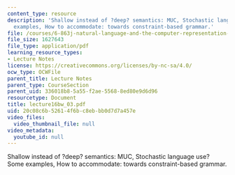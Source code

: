 ```yaml
---
content_type: resource
description: 'Shallow instead of ?deep? semantics: MUC, Stochastic language use? Some
  examples, How to accommodate: towards constraint-based grammar.'
file: /courses/6-863j-natural-language-and-the-computer-representation-of-knowledge-spring-2003/20c08c6b52614f6bc8ebbb0d7d7a457e_lecture16bw_03.pdf
file_size: 1627643
file_type: application/pdf
learning_resource_types:
- Lecture Notes
license: https://creativecommons.org/licenses/by-nc-sa/4.0/
ocw_type: OCWFile
parent_title: Lecture Notes
parent_type: CourseSection
parent_uid: 336018b8-5a55-f2ae-5568-8ed80e9d6d96
resourcetype: Document
title: lecture16bw_03.pdf
uid: 20c08c6b-5261-4f6b-c8eb-bb0d7d7a457e
video_files:
  video_thumbnail_file: null
video_metadata:
  youtube_id: null
---
```

Shallow instead of ?deep? semantics: MUC, Stochastic language use? Some examples, How to accommodate: towards constraint-based grammar.